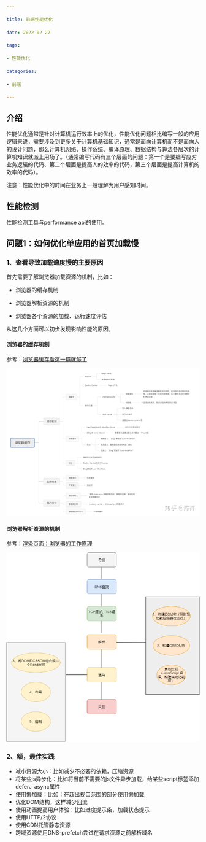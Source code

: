 ```yaml
---

title: 前端性能优化

date: 2022-02-27

tags: 

- 性能优化

categories:

- 前端

---
```


## 介绍

性能优化通常是针对计算机运行效率上的优化，性能优化问题相比编写一般的应用逻辑来说，需要涉及到更多关于计算机基础知识，通常是面向计算机而不是面向人的设计问题，那么计算机网络、操作系统、编译原理、数据结构与算法各层次的计算机知识就派上用场了。（通常编写代码有三个层面的问题：第一个是要编写应对业务逻辑的代码、第二个层面是提高人的效率的代码，第三个层面是提高计算机的效率的代码）。

注意：性能优化中的时间在业务上一般理解为用户感知时间。



## 性能检测

性能检测工具与performance api的使用。



## 问题1：如何优化单应用的首页加载慢

### 1、查看导致加载速度慢的主要原因

首先需要了解浏览器加载资源的机制，比如：

- 浏览器的缓存机制

- 浏览器解析资源的机制

- 浏览器各个资源的加载、运行速度评估

从这几个方面可以初步发现影响性能的原因。



#### 浏览器的缓存机制

参考：[浏览器缓存看这一篇就够了](https://zhuanlan.zhihu.com/p/60950750)



![](./browser-cache.jpg)





#### 浏览器解析资源的机制

参考：[渲染页面：浏览器的工作原理](https://developer.mozilla.org/zh-CN/docs/Web/Performance/How_browsers_work)



![](./load-resource.png)



### 2、额，最佳实践

- 减小资源大小：比如减少不必要的依赖，压缩资源
- 将某些js异步化：比如将当前不需要的js文件异步加载，给某些script标签添加defer、async属性
- 使用懒加载：比如：在超出视口范围的部分使用懒加载
- 优化DOM结构，这样减少回流
- 使用动画提高用户体验：比如进度提示条，加载状态提示
- 使用HTTP/2协议
- 使用CDN托管静态资源
- 跨域资源使用DNS-prefetch尝试在请求资源之前解析域名

